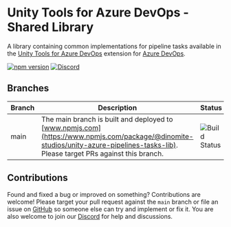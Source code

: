 # Unity Tools for Azure DevOps - Shared Library

A library containing common implementations for pipeline tasks available in the [Unity Tools for Azure DevOps](https://github.com/Dinomite-Studios/unity-azure-pipelines-tasks) extension for [Azure DevOps](https://azure.microsoft.com/en-us/services/devops/).

[![npm version](https://badge.fury.io/js/%40dinomite-studios%2Funity-azure-pipelines-tasks-lib.svg)](https://badge.fury.io/js/%40dinomite-studios%2Funity-azure-pipelines-tasks-lib)
[![Discord](https://img.shields.io/discord/541963006649696256.svg?label=&logo=discord&logoColor=ffffff&color=7389D8&labelColor=6A7EC2)](https://discord.gg/RpHSpxkEP6)

## Branches

| Branch      | Description                                                                                                                               | Status                                                                                                                                                         |
| ----------- | ----------------------------------------------------------------------------------------------------------------------------------------- | -------------------------------------------------------------------------------------------------------------------------------------------------------------- |
| main        | The main branch is built and deployed to [www.npmjs.com](https://www.npmjs.com/package/@dinomite-studios/unity-azure-pipelines-tasks-lib). Please target PRs against this branch. | ![Build Status](https://dev.azure.com/dinomite/Unity%20Tools%20for%20Azure%20DevOps/_apis/build/status/unity-azure-pipelines-tasks-lib?branchName=main)        |

## Contributions

Found and fixed a bug or improved on something? Contributions are welcome! Please target your pull request against the `main` branch or file an issue on [GitHub](https://github.com/Dinomite-Studios/unity-azure-pipelines-tasks-lib/issues) so someone else can try and implement or fix it. You are also welcome to join our [Discord](https://discord.gg/RpHSpxkEP6) for help and discussions.